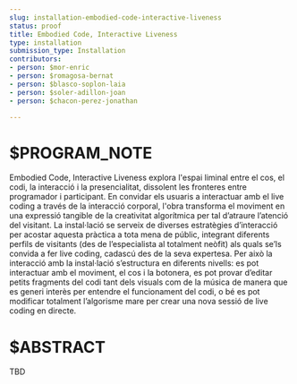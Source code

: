 ```yaml
---
slug: installation-embodied-code-interactive-liveness
status: proof
title: Embodied Code, Interactive Liveness
type: installation
submission_type: Installation
contributors:
- person: $mor-enric
- person: $romagosa-bernat
- person: $blasco-soplon-laia
- person: $soler-adillon-joan
- person: $chacon-perez-jonathan

---
```


# $PROGRAM_NOTE

Embodied Code, Interactive Liveness explora l'espai liminal entre el cos, el codi, la interacció i la presencialitat, dissolent les fronteres entre programador i participant. En convidar els usuaris a interactuar amb el live coding a través de la interacció corporal, l'obra transforma el moviment en una expressió tangible de la creativitat algorítmica per tal d’atraure l’atenció del visitant. La instal·lació se serveix de diverses estratègies d’interacció per acostar aquesta pràctica a tota mena de públic, integrant diferents perfils de visitants (des de l’especialista al totalment neòfit) als quals se’ls convida a fer live coding, cadascú des de la seva expertesa. Per això la interacció amb la instal·lació s’estructura en diferents nivells: es pot interactuar amb el moviment, el cos i la botonera, es pot provar d’editar petits fragments del codi tant dels visuals com de la música de manera que es generi interès per entendre el funcionament del codi, o bé es pot modificar totalment l’algorisme mare per crear una nova sessió de live coding en directe.

# $ABSTRACT

TBD

